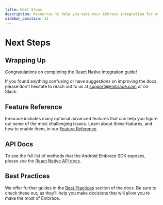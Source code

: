 ```yaml
---
title: Next Steps
description: Resources to help you take your Embrace integration for your React Native application to the next level
sidebar_position: 11
---
```


# Next Steps

## Wrapping Up

Congratulations on completing the React Native integration guide! 

If you found anything confusing or have suggestions on improving the docs,
please don't hesitate to reach out to us at [support@embrace.com](support@embrace.com) or on Slack.

## Feature Reference

Embrace includes many optional advanced features that can help you figure out some of 
the most challenging issues. Learn about these features, and how to enable them, in
our [Feature Reference](/react-native/features/).

## API Docs

To see the full list of methods that the Android Embrace SDK exposes, please see
the [React Native API docs](/api/react-native/).

## Best Practices

We offer further guides in the [Best Practices](/best-practices/) section of the docs.
Be sure to check these out, as they'll help you make decisions that will allow you to make the most of Embrace.
